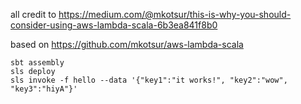 all credit to https://medium.com/@mkotsur/this-is-why-you-should-consider-using-aws-lambda-scala-6b3ea841f8b0

based on https://github.com/mkotsur/aws-lambda-scala

```console
sbt assembly
sls deploy
sls invoke -f hello --data '{"key1":"it works!", "key2":"wow", "key3":"hiyA"}'
```
